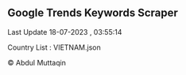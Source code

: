 

## Google Trends Keywords Scraper 
 
Last Update 18-07-2023 , 03:55:14

Country List :
VIETNAM.json



© Abdul Muttaqin 
